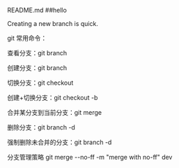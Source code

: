 README.md
##hello

Creating a new branch is quick.



git 常用命令：

查看分支：git branch

创建分支：git branch <name>

切换分支：git checkout <name>

创建+切换分支：git checkout -b <name>

合并某分支到当前分支：git merge <name>

删除分支：git branch -d <name>

强制删除未合并的分支：git branch -d <name>

分支管理策略
git merge --no-ff -m "merge with no-ff" dev